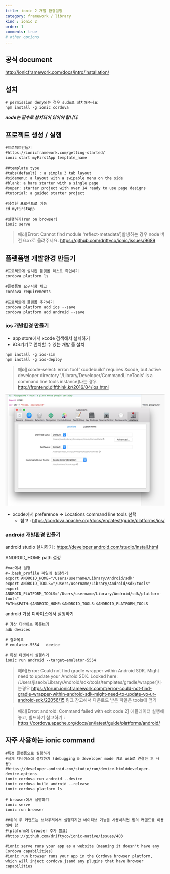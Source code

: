 ```yaml
---
title: ionic 2 개발 환경설정
category: framework / library
kind : ionic 2
order: 1
comments: true
# other options
---
```


## 공식 document
http://ionicframework.com/docs/intro/installation/

## 설치
```sbtshell
# permission deny되는 경우 sudo로 설치해주세요
npm install -g ionic cordova
```

***node는 필수로 설치되어 있어야 합니다.*** 

## 프로젝트 생성 / 실행

```sbtshell
#프로젝트만들기
#https://ionicframework.com/getting-started/
ionic start myFirstApp template_name

##template type
#tabs(default) : a simple 3 tab layout
#sidemenu: a layout with a swipable menu on the side
#blank: a bare starter with a single page
#super: starter project with over 14 ready to use page designs
#tutorial: a guided starter project

#생성한 프로젝트로 이동
cd myFirstApp

#실행하기(run on browser)
ionic serve
```

> 에러[Error: Cannot find module 'reflect-metadata’]발생하는 경우 node 버전 6.xx로 올려주세요.
> https://github.com/driftyco/ionic/issues/9689 

## 플랫폼별 개발환경 만들기

```sbtshell
#프로젝트에 설치된 플랫폼 리스트 확인하기
cordova platform ls

#플랫폼별 요구사항 체크
cordova requirements

#프로젝트에 플랫폼 추가하기
cordova platform add ios --save
cordova platform add android --save
```

### ios 개발환경 만들기

- app store에서 xcode 검색해서 설치하기
- iOS기기로 런치할 수 있는 개발 툴 설치
```sbtshell
npm install -g ios-sim
npm install -g ios-deploy
```

> 에러[xcode-select: error: tool 'xcodebuild' requires Xcode, but active developer directory '/Library/Developer/CommandLineTools' is a command line tools instance]나는 경우
> http://frontend.diffthink.kr/2016/04/ios.html

![ios_setting](/assets/ionic/ios_setting.png "ios 설정")

- xcode에서 preference -> Locations command line tools 선택
  - 참고 : https://cordova.apache.org/docs/en/latest/guide/platforms/ios/

### android 개발환경 만들기

android studio 설치하기 : https://developer.android.com/studio/install.html

ANDROID_HOME path 설정

```
#mac에서 설정 
#~.bash_profile 파일에 설정하기
export ANDROID_HOME="/Users/username/Library/Android/sdk"
export ANDROID_TOOLS="/Users/username/Library/Android/sdk/tools"
export ANDROID_PLATFORM_TOOLS="/Users/username/Library/Android/sdk/platform-tools"
PATH=$PATH:$ANDROID_HOME:$ANDROID_TOOLS:$ANDROID_PLATFORM_TOOLS
```

android 가상 디바이스에서 실행하기

```
# 가상 디바이스 목록보기
adb devices

# 결과목록
# emulator-5554   device

# 특정 타겟에서 실행하기
ionic run android --target=emulator-5554
```

> 에러[Error: Could not find gradle wrapper within Android SDK. Might need to update your Android SDK.
> Looked here: /Users/jiseob/Library/Android/sdk/tools/templates/gradle/wrapper]나는경우
> https://forum.ionicframework.com/t/error-could-not-find-gradle-wrapper-within-android-sdk-might-need-to-update-yo-ur-android-sdk/22056/15
> 링크 참고해서 다운로드 받은 파일은 tools에 덮기

> 에러[Error: android: Command failed with exit code 2]
> 에뮬레이터 실행해 놓고, 빌드하기
> 참고하기 : https://cordova.apache.org/docs/en/latest/guide/platforms/android/

## 자주 사용하는 ionic command

```
#특정 플랫폼으로 실행하기
#실제 디바이스에 설치하기 (debugging & developer mode 켜고 usb로 연결한 후 사용)
#https://developer.android.com/studio/run/device.html#developer-device-options
ionic cordova run android --device
ionic cordova build android --release
ionic cordova platform ls

# browser에서 실행하기
ionic serve 
ionic run browser

##위의 두 커맨드는 브라우저에서 실행되지만 네이티브 기능을 사용하려면 밑의 커맨드를 이용해야 함
#(plaform에 browser 추가 필요)
#https://github.com/driftyco/ionic-native/issues/403

#ionic serve runs your app as a website (meaning it doesn't have any Cordova capabilities)
#ionic run browser runs your app in the Cordova browser platform, which will inject cordova.jsand any plugins that have browser capabilities
```